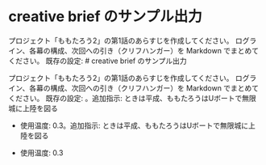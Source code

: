 # creative brief のサンプル出力

プロジェクト「ももたろう2」の第1話のあらすじを作成してください。
ログライン、各幕の構成、次回への引き（クリフハンガー）を Markdown でまとめてください。
既存の設定: # creative brief のサンプル出力

プロジェクト「ももたろう2」の第1話のあらすじを作成してください。
ログライン、各幕の構成、次回への引き（クリフハンガー）を Markdown でまとめてください。
既存の設定: 。追加指示: ときは平成、ももたろうはUボートで無限城に上陸を図る

- 使用温度: 0.3。追加指示: ときは平成、ももたろうはUボートで無限城に上陸を図る

- 使用温度: 0.3